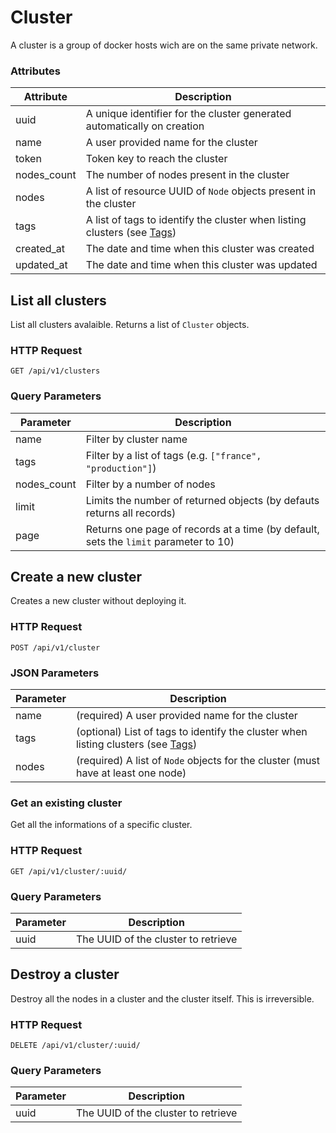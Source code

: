 # Cluster

A cluster is a group of docker hosts wich are on the same private network.

### Attributes

Attribute   | Description
----------- | -----------
uuid        | A unique identifier for the cluster generated automatically on creation
name        | A user provided name for the cluster
token       | Token key to reach the cluster
nodes_count | The number of nodes present in the cluster
nodes       | A list of  resource UUID of `Node` objects present in the cluster
tags        | A list of tags to identify the cluster when listing clusters (see [Tags](/api/tags))
created_at  | The date and time when this cluster was created
updated_at  | The date and time when this cluster was updated

## List all clusters

List all clusters avalaible. Returns a list of `Cluster` objects.

### HTTP Request

`GET /api/v1/clusters`

### Query Parameters

Parameter   | Description
---------   | -----------
name        | Filter by cluster name
tags        | Filter by a list of tags (e.g. `["france", "production"]`)
nodes_count | Filter by a number of nodes
limit       | Limits the number of returned objects (by defauts returns all records)
page        | Returns one page of records at a time (by default, sets the `limit` parameter to 10)

## Create a new cluster

Creates a new cluster without deploying it.

### HTTP Request

`POST /api/v1/cluster`

### JSON Parameters

Parameter | Description
--------- | -----------
name  | (required) A user provided name for the cluster
tags  | (optional) List of tags to identify the cluster when listing clusters (see [Tags](/api/tags))
nodes | (required) A list of `Node` objects for the cluster (must have at least one node)

### Get an existing cluster

Get all the informations of a specific cluster.

### HTTP Request

`GET /api/v1/cluster/:uuid/`

### Query Parameters

Parameter | Description
--------- | -----------
uuid | The UUID of the cluster to retrieve

## Destroy a cluster

Destroy all the nodes in a cluster and the cluster itself. This is irreversible.

### HTTP Request

`DELETE /api/v1/cluster/:uuid/`

### Query Parameters

Parameter | Description
--------- | -----------
uuid | The UUID of the cluster to retrieve
